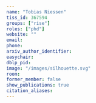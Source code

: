 ```yaml
---
name: "Tobias Niessen"
tiss_id: 367594
groups: ["rise"]
roles: ["phd"]
website: ""
email:
phone:
arxiv_author_identifier:
easychair:
dblp_pid:
image: "/images/silhouette.svg"
room:
former_member: false
show_publications: true
citation_aliases:
---
```


<!--
Your custom content goes here.
-->